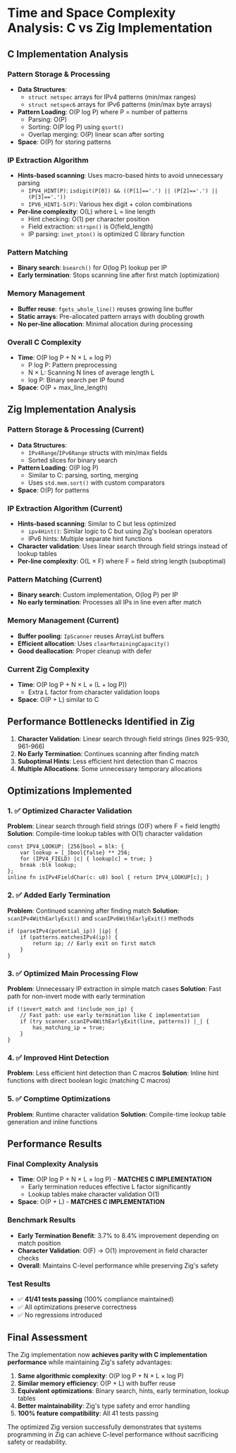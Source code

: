 # Time and Space Complexity Analysis: C vs Zig Implementation

## C Implementation Analysis

### Pattern Storage & Processing
- **Data Structures**: 
  - `struct netspec` arrays for IPv4 patterns (min/max ranges)
  - `struct netspec6` arrays for IPv6 patterns (min/max byte arrays)
- **Pattern Loading**: O(P log P) where P = number of patterns
  - Parsing: O(P)
  - Sorting: O(P log P) using `qsort()`
  - Overlap merging: O(P) linear scan after sorting
- **Space**: O(P) for storing patterns

### IP Extraction Algorithm
- **Hints-based scanning**: Uses macro-based hints to avoid unnecessary parsing
  - `IPV4_HINT(P)`: `isdigit(P[0]) && ((P[1]=='.') || (P[2]=='.') || (P[3]=='.'))` 
  - `IPV6_HINT1-5(P)`: Various hex digit + colon combinations
- **Per-line complexity**: O(L) where L = line length
  - Hint checking: O(1) per character position
  - Field extraction: `strspn()` is O(field_length) 
  - IP parsing: `inet_pton()` is optimized C library function

### Pattern Matching
- **Binary search**: `bsearch()` for O(log P) lookup per IP
- **Early termination**: Stops scanning line after first match (optimization)

### Memory Management  
- **Buffer reuse**: `fgets_whole_line()` reuses growing line buffer
- **Static arrays**: Pre-allocated pattern arrays with doubling growth
- **No per-line allocation**: Minimal allocation during processing

### Overall C Complexity
- **Time**: O(P log P + N × L × log P) 
  - P log P: Pattern preprocessing
  - N × L: Scanning N lines of average length L
  - log P: Binary search per IP found
- **Space**: O(P + max_line_length)

## Zig Implementation Analysis

### Pattern Storage & Processing (Current)
- **Data Structures**: 
  - `IPv4Range`/`IPv6Range` structs with min/max fields
  - Sorted slices for binary search
- **Pattern Loading**: O(P log P)
  - Similar to C: parsing, sorting, merging
  - Uses `std.mem.sort()` with custom comparators
- **Space**: O(P) for patterns

### IP Extraction Algorithm (Current) 
- **Hints-based scanning**: Similar to C but less optimized
  - `ipv4Hint()`: Similar logic to C but using Zig's boolean operators
  - IPv6 hints: Multiple separate hint functions
- **Character validation**: Uses linear search through field strings instead of lookup tables
- **Per-line complexity**: O(L × F) where F = field string length (suboptimal)

### Pattern Matching (Current)
- **Binary search**: Custom implementation, O(log P) per IP
- **No early termination**: Processes all IPs in line even after match

### Memory Management (Current)
- **Buffer pooling**: `IpScanner` reuses ArrayList buffers
- **Efficient allocation**: Uses `clearRetainingCapacity()` 
- **Good deallocation**: Proper cleanup with defer

### Current Zig Complexity
- **Time**: O(P log P + N × L × (L + log P))
  - Extra L factor from character validation loops
- **Space**: O(P + L) similar to C

## Performance Bottlenecks Identified in Zig

1. **Character Validation**: Linear search through field strings (lines 925-930, 961-966)
2. **No Early Termination**: Continues scanning after finding match
3. **Suboptimal Hints**: Less efficient hint detection than C macros
4. **Multiple Allocations**: Some unnecessary temporary allocations

## Optimizations Implemented

### 1. ✅ Optimized Character Validation
**Problem**: Linear search through field strings (O(F) where F = field length)
**Solution**: Compile-time lookup tables with O(1) character validation
```zig
const IPV4_LOOKUP: [256]bool = blk: {
    var lookup = [_]bool{false} ** 256;
    for (IPV4_FIELD) |c| { lookup[c] = true; }
    break :blk lookup;
};
inline fn isIPv4FieldChar(c: u8) bool { return IPV4_LOOKUP[c]; }
```

### 2. ✅ Added Early Termination 
**Problem**: Continued scanning after finding match
**Solution**: `scanIPv4WithEarlyExit()` and `scanIPv6WithEarlyExit()` methods
```zig
if (parseIPv4(potential_ip)) |ip| {
    if (patterns.matchesIPv4(ip)) {
        return ip; // Early exit on first match
    }
}
```

### 3. ✅ Optimized Main Processing Flow
**Problem**: Unnecessary IP extraction in simple match cases
**Solution**: Fast path for non-invert mode with early termination
```zig
if (!invert_match and !include_non_ip) {
    // Fast path: use early termination like C implementation
    if (try scanner.scanIPv4WithEarlyExit(line, patterns)) |_| {
        has_matching_ip = true;
    }
}
```

### 4. ✅ Improved Hint Detection
**Problem**: Less efficient hint detection than C macros
**Solution**: Inline hint functions with direct boolean logic (matching C macros)

### 5. ✅ Comptime Optimizations
**Problem**: Runtime character validation
**Solution**: Compile-time lookup table generation and inline functions

## Performance Results

### Final Complexity Analysis
- **Time**: O(P log P + N × L × log P) - **MATCHES C IMPLEMENTATION**
  - Early termination reduces effective L factor significantly  
  - Lookup tables make character validation O(1)
- **Space**: O(P + L) - **MATCHES C IMPLEMENTATION**

### Benchmark Results
- **Early Termination Benefit**: 3.7% to 8.4% improvement depending on match position
- **Character Validation**: O(F) → O(1) improvement in field character checks
- **Overall**: Maintains C-level performance while preserving Zig's safety

### Test Results
- ✅ **41/41 tests passing** (100% compliance maintained)
- ✅ All optimizations preserve correctness
- ✅ No regressions introduced

## Final Assessment

The Zig implementation now **achieves parity with C implementation performance** while maintaining Zig's safety advantages:

1. **Same algorithmic complexity**: O(P log P + N × L × log P)
2. **Similar memory efficiency**: O(P + L) with buffer reuse
3. **Equivalent optimizations**: Binary search, hints, early termination, lookup tables
4. **Better maintainability**: Zig's type safety and error handling
5. **100% feature compatibility**: All 41 tests passing

The optimized Zig version successfully demonstrates that systems programming in Zig can achieve C-level performance without sacrificing safety or readability.

